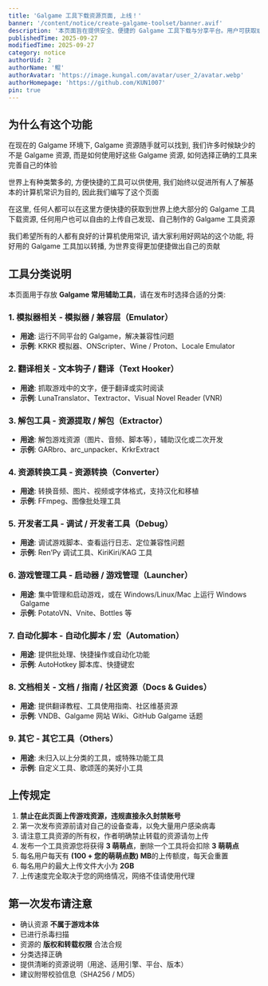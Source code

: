 ```yaml
---
title: 'Galgame 工具下载资源页面, 上线！'
banner: '/content/notice/create-galgame-toolset/banner.avif'
description: '本页面旨在提供安全、便捷的 Galgame 工具下载与分享平台。用户可获取或上传模拟器、翻译工具、解包/转换工具、开发者工具、启动器、自动化脚本及相关文档等资源。发布前请确保资源合法、不含游戏本体、已查毒并归类准确。平台鼓励合理使用工具、提升游戏体验，同时通过萌萌点机制激励优质分享，让每位用户都能安全、高效地探索 Galgame 世界。'
publishedTime: 2025-09-27
modifiedTime: 2025-09-27
category: notice
authorUid: 2
authorName: '鲲'
authorAvatar: 'https://image.kungal.com/avatar/user_2/avatar.webp'
authorHomepage: 'https://github.com/KUN1007'
pin: true
---
```


## 为什么有这个功能

在现在的 Galgame 环境下, Galgame 资源随手就可以找到, 我们许多时候缺少的不是 Galgame 资源, 而是如何使用好这些 Galgame 资源, 如何选择正确的工具来完善自己的体验

世界上有种类繁多的, 方便快捷的工具可以供使用, 我们始终以促进所有人了解基本的计算机常识为目的, 因此我们编写了这个页面

在这里, 任何人都可以在这里方便快捷的获取到世界上绝大部分的 Galgame 工具下载资源, 任何用户也可以自由的上传自己发现、自己制作的 Galgame 工具资源

我们希望所有的人都有良好的计算机使用常识, 请大家利用好网站的这个功能, 将好用的 Galgame 工具加以转播, 为世界变得更加便捷做出自己的贡献

## 工具分类说明

本页面用于存放 **Galgame 常用辅助工具**，请在发布时选择合适的分类: 

### 1. 模拟器相关 - 模拟器 / 兼容层（Emulator）
- **用途**: 运行不同平台的 Galgame，解决兼容性问题
- **示例**: KRKR 模拟器、ONScripter、Wine / Proton、Locale Emulator

### 2. 翻译相关 - 文本钩子 / 翻译（Text Hooker）
- **用途**: 抓取游戏中的文字，便于翻译或实时阅读
- **示例**: LunaTranslator、Textractor、Visual Novel Reader (VNR)

### 3. 解包工具 - 资源提取 / 解包（Extractor）
- **用途**: 解包游戏资源（图片、音频、脚本等），辅助汉化或二次开发
- **示例**: GARbro、arc_unpacker、KrkrExtract

### 4. 资源转换工具 - 资源转换（Converter）
- **用途**: 转换音频、图片、视频或字体格式，支持汉化和移植
- **示例**: FFmpeg、图像批处理工具

### 5. 开发者工具 - 调试 / 开发者工具（Debug）
- **用途**: 调试游戏脚本、查看运行日志、定位兼容性问题
- **示例**: Ren’Py 调试工具、KiriKiri/KAG 工具

### 6. 游戏管理工具 - 启动器 / 游戏管理（Launcher）
- **用途**: 集中管理和启动游戏，或在 Windows/Linux/Mac 上运行 Windows Galgame
- **示例**: PotatoVN、Vnite、Bottles 等

### 7. 自动化脚本 - 自动化脚本 / 宏（Automation）
- **用途**: 提供批处理、快捷操作或自动化功能
- **示例**: AutoHotkey 脚本库、快捷键宏

### 8. 文档相关 - 文档 / 指南 / 社区资源（Docs & Guides）
- **用途**: 提供翻译教程、工具使用指南、社区维基资源
- **示例**: VNDB、Galgame 网站 Wiki、GitHub Galgame 话题

### 9. 其它 - 其它工具（Others）
- **用途**: 未归入以上分类的工具，或特殊功能工具
- **示例**: 自定义工具、歌颂莲的美好小工具

## 上传规定

1. **禁止在此页面上传游戏资源，违规直接永久封禁账号**
2. 第一次发布资源前请对自己的设备查毒，以免大量用户感染病毒
3. 请注意工具资源的所有权，作者明确禁止转载的资源请勿上传
4. 发布一个工具资源您将获得 **3 萌萌点**，删除一个工具将会扣除 **3 萌萌点**
5. 每名用户每天有 **(100 + 您的萌萌点数) MB**的上传额度，每天会重置
6. 每名用户的最大上传文件大小为 **2GB**
7. 上传速度完全取决于您的网络情况，网络不佳请使用代理

## 第一次发布请注意

- 确认资源 **不属于游戏本体**  
- 已进行杀毒扫描  
- 资源的 **版权和转载权限** 合法合规  
- 分类选择正确  
- 提供清晰的资源说明（用途、适用引擎、平台、版本）  
- 建议附带校验信息（SHA256 / MD5）  
